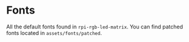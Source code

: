 # Fonts

All the default fonts found in `rpi-rgb-led-matrix`. You can find patched fonts located in `assets/fonts/patched`.
